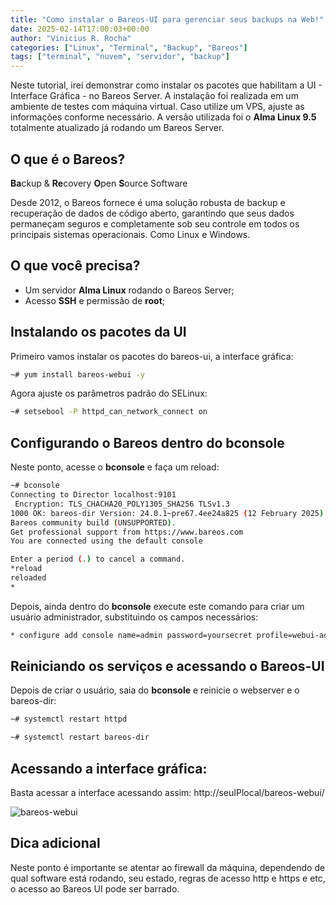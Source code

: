 ```yaml
---
title: "Como instalar o Bareos-UI para gerenciar seus backups na Web!"
date: 2025-02-14T17:00:03+00:00
author: "Vinicius R. Rocha"
categories: ["Linux", "Terminal", "Backup", "Bareos"]
tags: ["terminal", "nuvem", "servidor", "backup"]
---
```


Neste tutorial, irei demonstrar como instalar os pacotes que habilitam a UI - Interface Gráfica - no Bareos Server. A instalação foi realizada em um ambiente de testes com máquina virtual. Caso utilize um VPS, ajuste as informações conforme necessário.
A versão utilizada foi o **Alma Linux 9.5** totalmente atualizado já rodando um Bareos Server.

## O que é o Bareos?

**Ba**ckup & **Re**covery **O**pen **S**ource Software

Desde 2012, o Bareos fornece é uma solução robusta de backup e recuperação de dados de código aberto, garantindo que seus dados permaneçam seguros e completamente sob seu controle em todos os principais sistemas operacionais. 
Como Linux e Windows.

## O que você precisa?

- Um servidor **Alma Linux** rodando o Bareos Server;
- Acesso **SSH** e permissão de **root**;

## Instalando os pacotes da UI

Primeiro vamos instalar os pacotes do bareos-ui, a interface gráfica:

````bash
~# yum install bareos-webui -y
````

Agora ajuste os parâmetros padrão do SELinux:

````bash
~# setsebool -P httpd_can_network_connect on
````

## Configurando o Bareos dentro do bconsole

Neste ponto, acesse o **bconsole** e faça um reload:

````bash
~# bconsole
Connecting to Director localhost:9101
 Encryption: TLS_CHACHA20_POLY1305_SHA256 TLSv1.3
1000 OK: bareos-dir Version: 24.0.1~pre67.4ee24a825 (12 February 2025)
Bareos community build (UNSUPPORTED).
Get professional support from https://www.bareos.com
You are connected using the default console

Enter a period (.) to cancel a command.
*reload
reloaded
*
````

Depois, ainda dentro do **bconsole** execute este comando para criar um usuário administrador, substituindo os campos necessários:

````bash
* configure add console name=admin password=yoursecret profile=webui-admin tlsenable=false
````

## Reiniciando os serviços e acessando o Bareos-UI

Depois de criar o usuário, saia do **bconsole** e reinicie o webserver e o bareos-dir:

````bash
~# systemctl restart httpd
````
````bash
~# systemctl restart bareos-dir
````

## Acessando a interface gráfica:

Basta acessar a interface acessando assim:
http://seuIPlocal/bareos-webui/

![bareos-webui](/images/bareos-webui/)


## Dica adicional

Neste ponto é importante se atentar ao firewall da máquina, dependendo de qual software está rodando, seu estado, regras de acesso http e https e etc, o acesso ao Bareos UI pode ser barrado.





